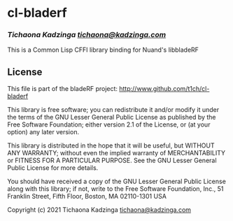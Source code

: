 # cl-bladerf
### _Tichaona Kadzinga <tichaona@kadzinga.com>_

This is a Common Lisp CFFI library binding for Nuand's libbladeRF

## License

This file is part of the bladeRF project:
    http://www.github.com/t1ch/cl-bladerf
 
  This library is free software; you can redistribute it and/or
  modify it under the terms of the GNU Lesser General Public
  License as published by the Free Software Foundation; either
  version 2.1 of the License, or (at your option) any later version.
 
  This library is distributed in the hope that it will be useful,
  but WITHOUT ANY WARRANTY; without even the implied warranty of
  MERCHANTABILITY or FITNESS FOR A PARTICULAR PURPOSE.  See the GNU
  Lesser General Public License for more details.
 
  You should have received a copy of the GNU Lesser General Public
  License along with this library; if not, write to the Free Software
  Foundation, Inc., 51 Franklin Street, Fifth Floor, Boston, MA 02110-1301 USA
 


Copyright (c) 2021 Tichaona Kadzinga <tichaona@kadzinga.com>


